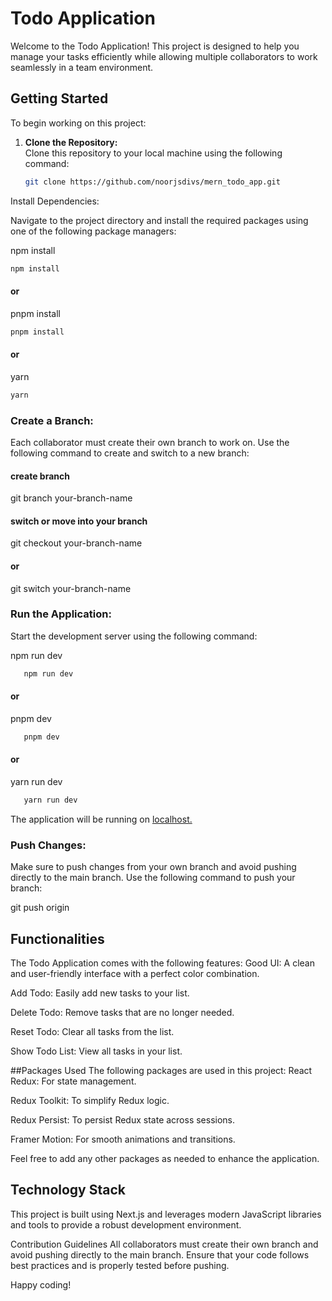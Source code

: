 # Todo Application

Welcome to the Todo Application! This project is designed to help you manage your tasks efficiently while allowing multiple collaborators to work seamlessly in a team environment.

## Getting Started

To begin working on this project:

1. **Clone the Repository:**  
   Clone this repository to your local machine using the following command:

   ```bash
   git clone https://github.com/noorjsdivs/mern_todo_app.git
   ```
Install Dependencies:

Navigate to the project directory and install the required packages using one of the following package managers:

npm install
   ```bash
   npm install
```
#### or
pnpm install
   ```bash
   pnpm install
```
#### or
yarn
   ```bash
   yarn
```

### Create a Branch:
Each collaborator must create their own branch to work on. Use the following command to create and switch to a new branch:
#### create branch
git branch your-branch-name

#### switch or move into your branch
git checkout your-branch-name
#### or
git switch your-branch-name


### Run the Application:
Start the development server using the following command:

npm run dev
   ```bash
      npm run dev
```
#### or
pnpm dev
   ```bash
      pnpm dev
```
#### or
yarn run dev
   ```bash
      yarn run dev
```
The application will be running on [localhost.](http://localhost:3000/)

### Push Changes:
Make sure to push changes from your own branch and avoid pushing directly to the main branch. Use the following command to push your branch:

git push origin <your-branch-name>

## Functionalities
The Todo Application comes with the following features:
Good UI: A clean and user-friendly interface with a perfect color combination.

Add Todo: Easily add new tasks to your list.

Delete Todo: Remove tasks that are no longer needed.

Reset Todo: Clear all tasks from the list.

Show Todo List: View all tasks in your list.

##Packages Used
The following packages are used in this project:
React Redux: For state management.

Redux Toolkit: To simplify Redux logic.

Redux Persist: To persist Redux state across sessions.

Framer Motion: For smooth animations and transitions.

Feel free to add any other packages as needed to enhance the application.

## Technology Stack
This project is built using Next.js and leverages modern JavaScript libraries and tools to provide a robust development environment.

Contribution Guidelines
All collaborators must create their own branch and avoid pushing directly to the main branch. Ensure that your code follows best practices and is properly tested before pushing.

Happy coding!
